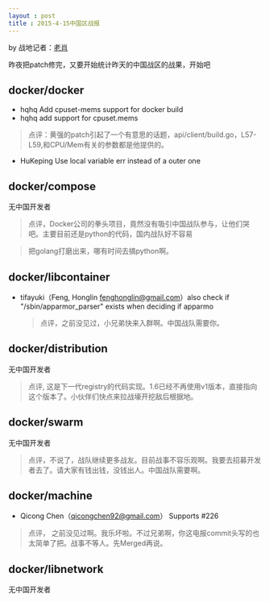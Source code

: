 ```yaml
---
layout : post
title : 2015-4-15中国区战报
---
```


by 战地记者：[老肖](https://github.com/xiaods)

昨夜把patch修完，又要开始统计昨天的中国战区的战果，开始吧

## docker/docker

- hqhq  Add cpuset-mems support for docker build
- hqhq  add support for cpuset.mems

> 点评：黄强的patch引起了一个有意思的话题，api/client/build.go，L57-L59,和CPU/Mem有关的参数都是他提供的。

- HuKeping  Use local variable err instead of a outer one


## docker/compose

无中国开发者

> 点评，Docker公司的拳头项目，竟然没有吸引中国战队参与，让他们哭吧。主要目前还是python的代码，国内战队好不容易

> 把golang打磨出来，哪有时间去搞python啊。

## docker/libcontainer

- tifayuki（Feng, Honglin <fenghonglin@gmail.com>）also check if
  "/sbin/apparmor_parser" exists when deciding if apparmo

  > 点评，之前没见过，小兄弟快来入群啊。中国战队需要你。

## docker/distribution

无中国开发者

> 点评,
> 这是下一代registry的代码实现。1.6已经不再使用v1版本，直接指向这个版本了。小伙伴们快点来拉战壕开挖敌后根据地。


## docker/swarm

无中国开发者

> 点评，不说了，战队继续更多战友。目前战事不容乐观啊。我要去招募开发者去了。请大家有钱出钱，没钱出人。中国战队需要啊。


## docker/machine

- Qicong Chen（qicongchen92@gmail.com）  Supports #226

> 点评，
> 之前没见过啊。我乐坏啦。不过兄弟啊，你这电报commit头写的也太简单了把。战事不等人。先Merged再说。

## docker/libnetwork

无中国开发者